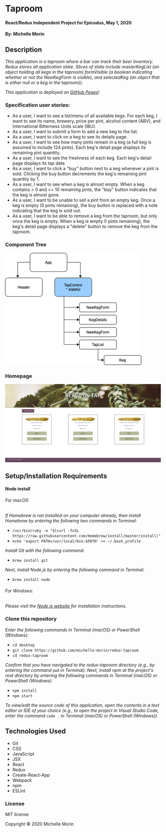 # Taproom

#### React/Redux Independent Project for Epicodus, May 1, 2020

#### By: Michelle Morin

## Description

_This application is a taproom where a bar can track their beer inventory. Redux stores all application state. Slices of state include masterKegList (an object holding all kegs in the taproom) formVisible (a boolean indicating whether or not the NewKegForm is visible), and selectedKeg (an object that is either null or a keg in the taproom))._

_This application is deployed on [GitHub Pages](https://michelle-morin.github.io/redux-taproom/)!_

### Specification user stories:

* As a user, I want to see a list/menu of all available kegs. For each keg, I want to see its name, brewery, price per pint, alcohol content (ABV), and International Bitterness Units scale (IBU).
* As a user, I want to submit a form to add a new keg to the list.
* As a user, I want to click on a keg to see its details page.
* As a user, I want to see how many pints remain in a keg (a full keg is assumed to include 124 pints). Each keg's detail page displays its remaining pint quantity.
* As a user, I want to see the freshness of each keg. Each keg's detail page displays its tap date.
* As a user, I want to click a "buy" button next to a keg whenever a pint is sold. Clicking the buy button decrements the keg's remaining pint quantity by 1.
* As a user, I want to see when a keg is almost empty. When a keg contains > 0 and <= 10 remaining pints, the "buy" button indicates that the keg is almost gone.
* As a user, I want to be unable to sell a pint from an empty keg. Once a keg is empty (0 pints remaining), the buy button is replaced with a note indicating that the keg is sold out.
* As a user, I want to be able to remove a keg from the taproom, but only once the keg is empty. When a keg is empty 0 pints remaining), the keg's detail page displays a "delete" button to remove the keg from the taproom.

### Component Tree
![component tree](/ComponentTree.jpg)

### Homepage
![homepage](/UI.png)

## Setup/Installation Requirements

#### Node install

###### For macOS:
_If Homebrew is not installed on your computer already, then install Homebrew by entering the following two commands in Terminal:_
* ``/usr/bin/ruby -e "$(curl -fsSL https://raw.githubusercontent.com/Homebrew/install/master/install)"``
* ``echo 'export PATH=/usr/local/bin:$PATH' >> ~/.bash_profile``

_Install Git with the following command:_
* ``brew install git``

_Next, install Node.js by entering the following command in Terminal:_
* ``brew install node``

###### For Windows:
_Please visit the [Node.js website](https://nodejs.org/en/download/) for installation instructions._

### Clone this repository

_Enter the following commands in Terminal (macOS) or PowerShell (Windows):_
* ``cd desktop``
* ``git clone https://github.com/michelle-morin/redux-taproom``
* ``cd redux-taproom``

_Confirm that you have navigated to the redux-taproom directory (e.g., by entering the command_ ``pwd`` _in Terminal)._
_Next, install npm at the project's root directory by entering the following commands in Terminal (macOS) or PowerShell (Windows):_
* ``npm install``
* ``npm start``

_To view/edit the source code of this application, open the contents in a text editor or IDE of your choice (e.g., to open the project in Visual Studio Code, enter the command_ ``code .`` _in Terminal (macOS) or PowerShell (Windows))._

## Technologies Used
* Git
* CSS
* JavaScript
* JSX
* React
* Redux
* Create-React-App
* Webpack
* npm
* ESLint

### License

MIT license

Copyright &copy; 2020 Michelle Morin
